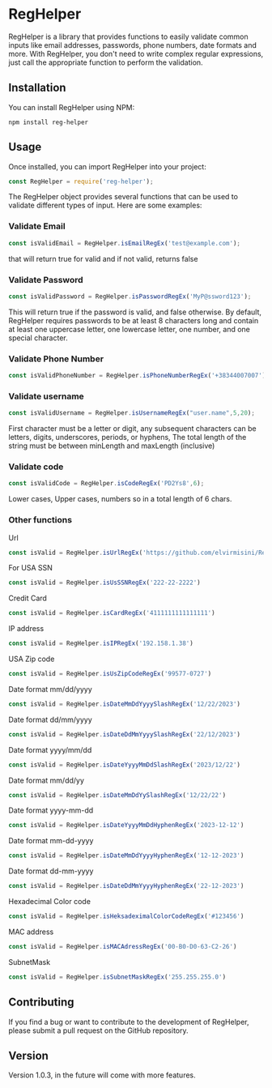 # RegHelper

RegHelper is a library that provides functions to easily validate common inputs like email addresses, passwords, phone numbers, date formats and more. With RegHelper, you don't need to write complex regular expressions, just call the appropriate function to perform the validation.

## Installation
You can install RegHelper using NPM:

```npm
npm install reg-helper
```

## Usage
Once installed, you can import RegHelper into your project:

```javascript
const RegHelper = require('reg-helper');
```

The RegHelper object provides several functions that can be used to validate different types of input. Here are some examples:

### Validate Email

```javascript
const isValidEmail = RegHelper.isEmailRegEx('test@example.com');
```
that will return true for valid and if not valid, returns false

### Validate Password

```javascript
const isValidPassword = RegHelper.isPasswordRegEx('MyP@ssword123');
```
This will return true if the password is valid, and false otherwise. By default, RegHelper requires passwords to be at least 8 characters long and contain at least one uppercase letter, one lowercase letter, one number, and one special character.

### Validate Phone Number
```javascript
const isValidPhoneNumber = RegHelper.isPhoneNumberRegEx('+38344007007');
```
### Validate username
```javascript
const isValidUsername = RegHelper.isUsernameRegEx("user.name",5,20);
```
First character must be a letter or digit, any subsequent characters can be letters, digits, underscores, periods, or hyphens, The total length of the string must be between minLength and maxLength (inclusive)

### Validate code
```javascript
const isValidCode = RegHelper.isCodeRegEx('PD2Ys8',6);
```
Lower cases, Upper cases, numbers so in a total length of 6 chars.

### Other functions
Url
```javascript
const isValid = RegHelper.isUrlRegEx('https://github.com/elvirmisini/RegHelper')
```
For USA SSN
```javascript
const isValid = RegHelper.isUsSSNRegEx('222-22-2222')
```
Credit Card
```javascript
const isValid = RegHelper.isCardRegEx('4111111111111111')
```
IP address
```javascript
const isValid = RegHelper.isIPRegEx('192.158.1.38')
```
USA Zip code
```javascript
const isValid = RegHelper.isUsZipCodeRegEx('99577-0727')
```
Date format  mm/dd/yyyy
```javascript
const isValid = RegHelper.isDateMmDdYyyySlashRegEx('12/22/2023')
```
Date format dd/mm/yyyy
```javascript
const isValid = RegHelper.isDateDdMmYyyySlashRegEx('22/12/2023')
```
Date format yyyy/mm/dd
```javascript
const isValid = RegHelper.isDateYyyyMmDdSlashRegEx('2023/12/22')
```
Date format mm/dd/yy
```javascript
const isValid = RegHelper.isDateMmDdYySlashRegEx('12/22/22')
```
Date format yyyy-mm-dd
```javascript
const isValid = RegHelper.isDateYyyyMmDdHyphenRegEx('2023-12-12')
```
Date format mm-dd-yyyy
```javascript
const isValid = RegHelper.isDateMmDdYyyyHyphenRegEx('12-12-2023')
```
Date format dd-mm-yyyy
```javascript
const isValid = RegHelper.isDateDdMmYyyyHyphenRegEx('22-12-2023')
```
Hexadecimal Color code
```javascript
const isValid = RegHelper.isHeksadeximalColorCodeRegEx('#123456')
```
MAC address
```javascript
const isValid = RegHelper.isMACAdressRegEx('00-B0-D0-63-C2-26')
```
SubnetMask
```javascript
const isValid = RegHelper.isSubnetMaskRegEx('255.255.255.0')
```

## Contributing
If you find a bug or want to contribute to the development of RegHelper, please submit a pull request on the GitHub repository.

## Version
Version 1.0.3, in the future will come with more features.

<!-- ## License
RegHelper is licensed under the --- License. See the LICENSE file for more information. -->
